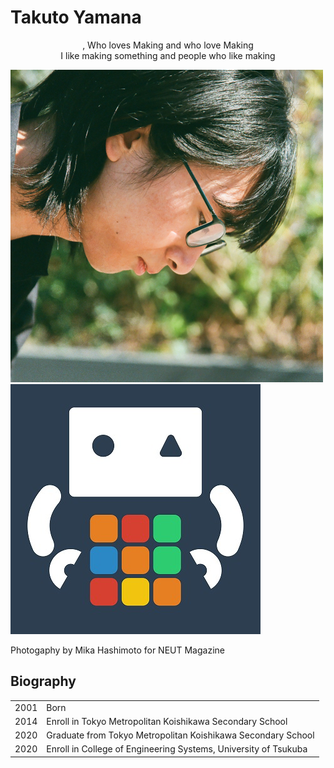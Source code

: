# Takuto Yamana

<div style="text-align:center">, Who loves Making and who love Making</div>

<div style="text-align:center">I like making something and people who like making</div>



<img class="pic2" src="img/face.png" alt="Takuto Yamana"><img class="pic2" src="img/icon.jpg" alt="Nyanyan">

Photogaphy by Mika Hashimoto for NEUT Magazine



## Biography

<table><tbody>
<tr>
<td>2001</td>
<td>Born</td>
</tr>
<tr>
<td>2014</td>
<td>Enroll in Tokyo Metropolitan Koishikawa Secondary School</td>
</tr>
<tr>
<td>2020</td>
<td>Graduate from Tokyo Metropolitan Koishikawa Secondary School</td>
</tr>
<tr>
<td>2020</td>
<td>Enroll in College of Engineering Systems, University of Tsukuba</td>
</tr>
</tbody></table>
